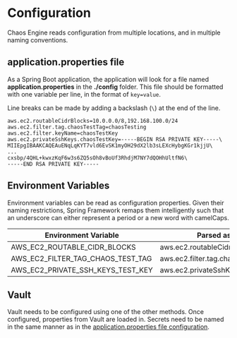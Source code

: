# Configuration

Chaos Engine reads configuration from multiple locations, and in multiple naming conventions.

## application.properties file
As a Spring Boot application, the application will look for a file named **application.properties** in the **./config** folder. This file should be formatted with one variable per line, in the format of `key=value`.

Line breaks can be made by adding a backslash (`\`) at the end of the line.

```text
aws.ec2.routableCidrBlocks=10.0.0.0/8,192.168.100.0/24
aws.ec2.filter.tag.chaosTestTag=chaosTesting
aws.ec2.filter.keyName=chaosTestKey
aws.ec2.privateSshKeys.chaosTestKey=-----BEGIN RSA PRIVATE KEY-----\
MIIEpgIBAAKCAQEAuENqLqKYT7vld6EvSK1myOH29dX2lb3sLEXcHybgKGr1kjjU\
...
cxsbp/4QHL+kwxzKqF6w3s6ZQ5sOh8vBoUf3RhdjM7NY7dQOHhUltfN6\
-----END RSA PRIVATE KEY-----
```

## Environment Variables
Environment variables can be read as configuration properties. Given their naming restrictions, Spring Framework remaps them intelligently such that an underscore can either represent a period or a new word with camelCaps.

| Environment Variable | Parsed as |
| --- | --- |
| AWS_EC2_ROUTABLE_CIDR_BLOCKS | aws.ec2.routableCidrBlocks |
| AWS_EC2_FILTER_TAG_CHAOS_TEST_TAG | aws.ec2.filter.tag.chaosTestTag |
| AWS_EC2_PRIVATE_SSH_KEYS_TEST_KEY | aws.ec2.privateSshKeys.testKey |

## Vault
Vault needs to be configured using one of the other methods. Once configured, properties from Vault are loaded in. Secrets need to be named in the same manner as in the [application.properties file configuration](#applicationproperties-file).